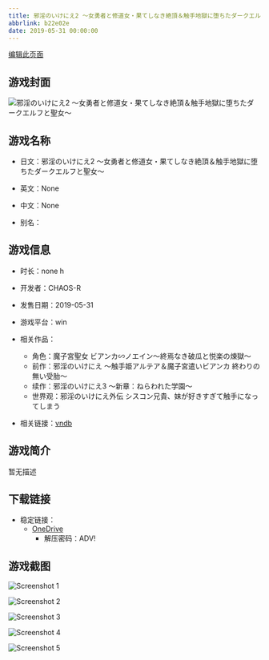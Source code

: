 ```yaml
---
title: 邪淫のいけにえ2 ～女勇者と修道女・果てしなき絶頂＆触手地獄に堕ちたダークエルフと聖女～
abbrlink: b22e02e
date: 2019-05-31 00:00:00
---
```

[编辑此页面](https://github.com/ACG-3/ADV3-source/blob/main/source/_posts/games/%E9%82%AA%E6%B7%AB%E3%81%AE%E3%81%84%E3%81%91%E3%81%AB%E3%81%882%20%EF%BD%9E%E5%A5%B3%E5%8B%87%E8%80%85%E3%81%A8%E4%BF%AE%E9%81%93%E5%A5%B3%E3%83%BB%E6%9E%9C%E3%81%A6%E3%81%97%E3%81%AA%E3%81%8D%E7%B5%B6%E9%A0%82%EF%BC%86%E8%A7%A6%E6%89%8B%E5%9C%B0%E7%8D%84%E3%81%AB%E5%A0%95%E3%81%A1%E3%81%9F%E3%83%80%E3%83%BC%E3%82%AF%E3%82%A8%E3%83%AB%E3%83%95%E3%81%A8%E8%81%96%E5%A5%B3%EF%BD%9E.md)

## 游戏封面

![邪淫のいけにえ2 ～女勇者と修道女・果てしなき絶頂＆触手地獄に堕ちたダークエルフと聖女～](https://pan.timero.xyz/onedrive/img_lib_001/%E9%82%AA%E6%B7%AB%E3%81%AE%E3%81%84%E3%81%91%E3%81%AB%E3%81%882%20%EF%BD%9E%E5%A5%B3%E5%8B%87%E8%80%85%E3%81%A8%E4%BF%AE%E9%81%93%E5%A5%B3%E3%83%BB%E6%9E%9C%E3%81%A6%E3%81%97%E3%81%AA%E3%81%8D%E7%B5%B6%E9%A0%82%EF%BC%86%E8%A7%A6%E6%89%8B%E5%9C%B0%E7%8D%84%E3%81%AB%E5%A0%95%E3%81%A1%E3%81%9F%E3%83%80%E3%83%BC%E3%82%AF%E3%82%A8%E3%83%AB%E3%83%95%E3%81%A8%E8%81%96%E5%A5%B3%EF%BD%9E_cover.avif)


## 游戏名称

- 日文：邪淫のいけにえ2 ～女勇者と修道女・果てしなき絶頂＆触手地獄に堕ちたダークエルフと聖女～
- 英文：None
- 中文：None

- 别名：


## 游戏信息

- 时长：none h
- 开发者：CHAOS-R
- 发售日期：2019-05-31
- 游戏平台：win
- 相关作品：
   - 角色：魔子宮聖女 ビアンカ∽ノエイン～終焉なき破瓜と悦楽の煉獄～
   - 前作：邪淫のいけにえ ～触手姫アルテア＆魔子宮遣いビアンカ 終わりの無い受胎～
   - 续作：邪淫のいけにえ3 ～新章：ねらわれた学園～
   - 世界观：邪淫のいけにえ外伝 シスコン兄貴、妹が好きすぎて触手になってしまう

- 相关链接：[vndb](https://vndb.org/v25441)


## 游戏简介

暂无描述


## 下载链接

- 稳定链接：
    - [OneDrive](https://pan.timero.xyz/onedrive/adv_lib_001/%E9%82%AA%E6%B7%AB%E3%81%AE%E3%81%84%E3%81%91%E3%81%AB%E3%81%882%20%EF%BD%9E%E5%A5%B3%E5%8B%87%E8%80%85%E3%81%A8%E4%BF%AE%E9%81%93%E5%A5%B3%E3%83%BB%E6%9E%9C%E3%81%A6%E3%81%97%E3%81%AA%E3%81%8D%E7%B5%B6%E9%A0%82%EF%BC%86%E8%A7%A6%E6%89%8B%E5%9C%B0%E7%8D%84%E3%81%AB%E5%A0%95%E3%81%A1%E3%81%9F%E3%83%80%E3%83%BC%E3%82%AF%E3%82%A8%E3%83%AB%E3%83%95%E3%81%A8%E8%81%96%E5%A5%B3%EF%BD%9E)
        - 解压密码：ADV!



## 游戏截图


![Screenshot 1](https://pan.timero.xyz/onedrive/img_lib_001/%E9%82%AA%E6%B7%AB%E3%81%AE%E3%81%84%E3%81%91%E3%81%AB%E3%81%882%20%EF%BD%9E%E5%A5%B3%E5%8B%87%E8%80%85%E3%81%A8%E4%BF%AE%E9%81%93%E5%A5%B3%E3%83%BB%E6%9E%9C%E3%81%A6%E3%81%97%E3%81%AA%E3%81%8D%E7%B5%B6%E9%A0%82%EF%BC%86%E8%A7%A6%E6%89%8B%E5%9C%B0%E7%8D%84%E3%81%AB%E5%A0%95%E3%81%A1%E3%81%9F%E3%83%80%E3%83%BC%E3%82%AF%E3%82%A8%E3%83%AB%E3%83%95%E3%81%A8%E8%81%96%E5%A5%B3%EF%BD%9E_Screenshot_1.avif)

![Screenshot 2](https://pan.timero.xyz/onedrive/img_lib_001/%E9%82%AA%E6%B7%AB%E3%81%AE%E3%81%84%E3%81%91%E3%81%AB%E3%81%882%20%EF%BD%9E%E5%A5%B3%E5%8B%87%E8%80%85%E3%81%A8%E4%BF%AE%E9%81%93%E5%A5%B3%E3%83%BB%E6%9E%9C%E3%81%A6%E3%81%97%E3%81%AA%E3%81%8D%E7%B5%B6%E9%A0%82%EF%BC%86%E8%A7%A6%E6%89%8B%E5%9C%B0%E7%8D%84%E3%81%AB%E5%A0%95%E3%81%A1%E3%81%9F%E3%83%80%E3%83%BC%E3%82%AF%E3%82%A8%E3%83%AB%E3%83%95%E3%81%A8%E8%81%96%E5%A5%B3%EF%BD%9E_Screenshot_2.avif)

![Screenshot 3](https://pan.timero.xyz/onedrive/img_lib_001/%E9%82%AA%E6%B7%AB%E3%81%AE%E3%81%84%E3%81%91%E3%81%AB%E3%81%882%20%EF%BD%9E%E5%A5%B3%E5%8B%87%E8%80%85%E3%81%A8%E4%BF%AE%E9%81%93%E5%A5%B3%E3%83%BB%E6%9E%9C%E3%81%A6%E3%81%97%E3%81%AA%E3%81%8D%E7%B5%B6%E9%A0%82%EF%BC%86%E8%A7%A6%E6%89%8B%E5%9C%B0%E7%8D%84%E3%81%AB%E5%A0%95%E3%81%A1%E3%81%9F%E3%83%80%E3%83%BC%E3%82%AF%E3%82%A8%E3%83%AB%E3%83%95%E3%81%A8%E8%81%96%E5%A5%B3%EF%BD%9E_Screenshot_3.avif)

![Screenshot 4](https://pan.timero.xyz/onedrive/img_lib_001/%E9%82%AA%E6%B7%AB%E3%81%AE%E3%81%84%E3%81%91%E3%81%AB%E3%81%882%20%EF%BD%9E%E5%A5%B3%E5%8B%87%E8%80%85%E3%81%A8%E4%BF%AE%E9%81%93%E5%A5%B3%E3%83%BB%E6%9E%9C%E3%81%A6%E3%81%97%E3%81%AA%E3%81%8D%E7%B5%B6%E9%A0%82%EF%BC%86%E8%A7%A6%E6%89%8B%E5%9C%B0%E7%8D%84%E3%81%AB%E5%A0%95%E3%81%A1%E3%81%9F%E3%83%80%E3%83%BC%E3%82%AF%E3%82%A8%E3%83%AB%E3%83%95%E3%81%A8%E8%81%96%E5%A5%B3%EF%BD%9E_Screenshot_4.avif)

![Screenshot 5](https://pan.timero.xyz/onedrive/img_lib_001/%E9%82%AA%E6%B7%AB%E3%81%AE%E3%81%84%E3%81%91%E3%81%AB%E3%81%882%20%EF%BD%9E%E5%A5%B3%E5%8B%87%E8%80%85%E3%81%A8%E4%BF%AE%E9%81%93%E5%A5%B3%E3%83%BB%E6%9E%9C%E3%81%A6%E3%81%97%E3%81%AA%E3%81%8D%E7%B5%B6%E9%A0%82%EF%BC%86%E8%A7%A6%E6%89%8B%E5%9C%B0%E7%8D%84%E3%81%AB%E5%A0%95%E3%81%A1%E3%81%9F%E3%83%80%E3%83%BC%E3%82%AF%E3%82%A8%E3%83%AB%E3%83%95%E3%81%A8%E8%81%96%E5%A5%B3%EF%BD%9E_Screenshot_5.avif)


